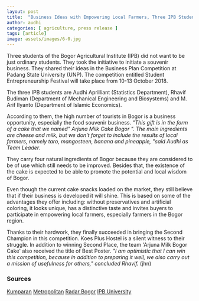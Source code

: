 ```yaml
---
layout: post
title:  "Business Ideas with Empowering Local Farmers, Three IPB Students snatches Two wins at a Time"
author: audhi
categories: [ agriculture, press release ]
tags: [article]
image: assets/images/6-0.jpg
---
```

Three students of the Bogor Agricultural Institute (IPB) did not want to be just ordinary students. They took the initiative to initiate a souvenir business. They shared their ideas in the Business Plan Competition at Padang State University (UNP). The competition entitled Student Entrepreneurship Festival will take place from 10-13 October 2018.

The three IPB students are Audhi Aprilliant (Statistics Department), Rhavif Budiman (Department of Mechanical Engineering and Biosystems) and M. Arif Ilyanto (Department of Islamic Economics).

According to them, the high number of tourists in Bogor is a business opportunity, especially the food souvenir business. *"This gift is in the form of a cake that we named" Arjuna Milk Cake Bogor ". The main ingredients are cheese and milk, but we don't forget to include the results of local farmers, namely taro, mangosteen, banana and pineapple, "said Audhi as Team Leader.*

They carry four natural ingredients of Bogor because they are considered to be of use which still needs to be improved. Besides that, the existence of the cake is expected to be able to promote the potential and local wisdom of Bogor.

Even though the current cake snacks loaded on the market, they still believe that if their business is developed it will shine. This is based on some of the advantages they offer including: without preservatives and artificial coloring, it looks unique, has a distinctive taste and invites buyers to participate in empowering local farmers, especially farmers in the Bogor region.

Thanks to their hardwork, they finally succeeded in bringing the Second Champion in this competition. Koes Plus Hostel is a silent witness to their struggle. In addition to winning Second Place, the team 'Arjuna Milk Bogor Cake' also received the title of Best Poster. *"I am optimistic that I can win this competition, because in addition to preparing it well, we also carry out a mission of usefulness for others," concluded Rhavif.* (jhn)

### Sources
<a target="_blank" href="https://kumparan.com/news-release-ipb/hebat-gagas-bisnis-memberdayakan-petani-lokal-mahasiswa-ipb-ini-sabet-dua-gelar-juara-1541477593413057681" class="btn btn-danger">Kumparan</a> <a target="_blank" href="http://www.metropolitan.id/2018/11/hebat-mahasiswa-ipb-rebut-dua-penghargaan-sekaligus/" class="btn btn-warning">Metropolitan</a> <a target="_blank" href="http://www.radarbogor.id/2018/11/06/hebat-gagas-bisnis-memberdayakan-petani-lokal-mahasiswa-ipb-ini-sabet-dua-gelar-juara/" class="btn btn-primary">Radar Bogor</a> <a target="_blank" href="https://ipb.ac.id/news/index/2018/11/hebat-gagas-bisnis-memberdayakan-petani-lokal-mahasiswa-ipb-ini-sabet-dua-gelar-juara-sekaligus/ef0ea96beb28abbde85f64c2a881f4ad" class="btn btn-success">IPB University</a>
